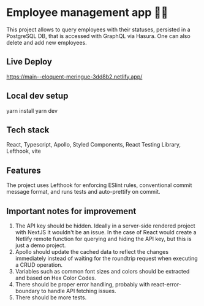 # Employee management app :construction_worker_woman:

This project allows to query employees with their statuses, persisted in a PostgreSQL DB, that is accessed with GraphQL via Hasura. One can also delete and add new employees.

## Live Deploy

https://main--eloquent-meringue-3dd8b2.netlify.app/

## Local dev setup

yarn install
yarn dev

## Tech stack

React, Typescript, Apollo, Styled Components, React Testing Library, Lefthook, vite

## Features

The project uses Lefthook for enforcing ESlint rules, conventional commit message format, and runs tests and auto-prettify on commit.

## Important notes for improvement

1. The API key should be hidden. Ideally in a server-side rendered project with NextJS it wouldn't be an issue. In the case of React would create a Netlify remote function for querying and hiding the API key, but this is just a demo project.
2. Apollo should update the cached data to reflect the changes immediately instead of waiting for the roundtrip request when executing a CRUD operation.
3. Variables such as common font sizes and colors should be extracted and based on Hex Color Codes.
4. There should be proper error handling, probably with react-error-boundary to handle API fetching issues.
5. There should be more tests.
